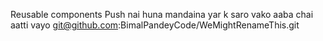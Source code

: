 Reusable components
Push nai huna mandaina yar k saro vako
aaba chai aatti vayo
git@github.com:BimalPandeyCode/WeMightRenameThis.git
